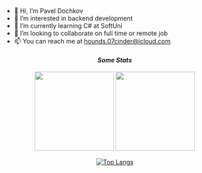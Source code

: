 - 👋 Hi, I’m Pavel Dochkov
- 👀 I’m interested in backend development
- 🌱 I’m currently learning C# at SoftUni
- 🧐 I’m looking to collaborate on full time or remote job
- 📫 You can reach me at hounds.07cinder@icloud.com

<h4 align="center"><i>Some Stats</i></h4>

<div align="center">
  <img height="180em"  src="https://github-readme-streak-stats.herokuapp.com/?user=dochkoff&theme=gotham&hide_border=true"/>
  <img height="180em" src="https://github-readme-stats.vercel.app/api?username=dochkoff&show_icons=true&&count_private=true&cache_seconds=86400&theme=gotham"/>
</div>


<div align="center">

[![Top Langs](https://github-readme-stats.vercel.app/api/top-langs/?username=dochkoff&layout=compact)](https://github.com/dochkoff/github-readme-stats)

</div>
